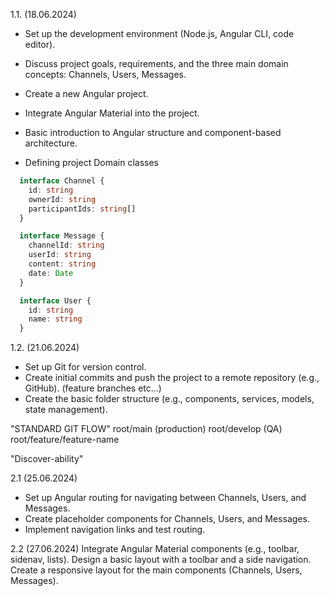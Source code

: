 1.1. (18.06.2024)
  - Set up the development environment (Node.js, Angular CLI, code editor).
  - Discuss project goals, requirements, and the three main domain concepts: Channels, Users, Messages.
  - Create a new Angular project.
  - Integrate Angular Material into the project.
  - Basic introduction to Angular structure and component-based architecture.

- Defining project Domain classes
```ts
  interface Channel {
    id: string
    ownerId: string
    participantIds: string[]
  }

  interface Message {
    channelId: string
    userId: string
    content: string
    date: Date
  }

  interface User {
    id: string
    name: string
  }
```

1.2. (21.06.2024)
- Set up Git for version control.
- Create initial commits and push the project to a remote repository (e.g., GitHub). (feature branches etc...)
- Create the basic folder structure (e.g., components, services, models, state management).


"STANDARD GIT FLOW"
root/main (production)
root/develop (QA)
root/feature/feature-name

"Discover-ability"


2.1 (25.06.2024)
- Set up Angular routing for navigating between Channels, Users, and Messages.
- Create placeholder components for Channels, Users, and Messages.
- Implement navigation links and test routing.

2.2 (27.06.2024)
Integrate Angular Material components (e.g., toolbar, sidenav, lists).
Design a basic layout with a toolbar and a side navigation.
Create a responsive layout for the main components (Channels, Users, Messages).

